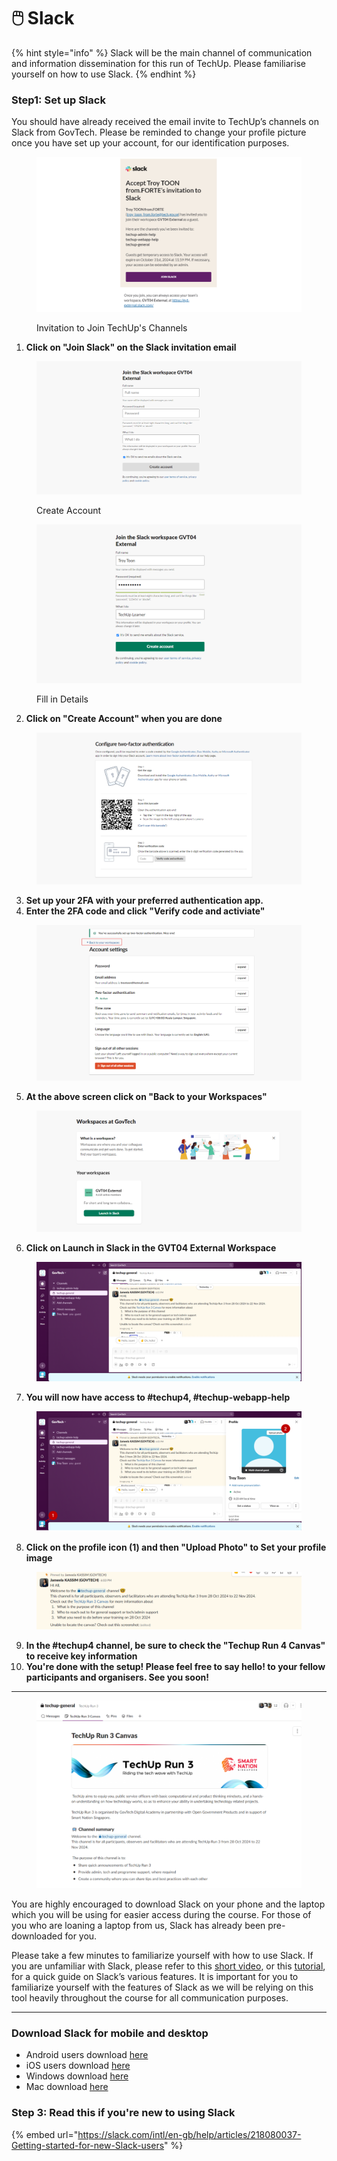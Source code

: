 # 🖱️ Slack

{% hint style="info" %}
Slack will be the main channel of communication and information dissemination for this run of TechUp. Please familiarise yourself on how to use Slack.
{% endhint %}

### Step1: Set up Slack

You should have already received the email invite to TechUp’s channels on Slack from GovTech. Please be reminded to change your profile picture once you have set up your account, for our identification purposes.

<figure><img src="../../.gitbook/assets/image (1).png" alt=""><figcaption><p>Invitation to Join TechUp's Channels</p></figcaption></figure>

1. **Click on "Join Slack" on the Slack invitation email**

<figure><img src="../../.gitbook/assets/image (2).png" alt=""><figcaption><p>Create Account</p></figcaption></figure>

<figure><img src="../../.gitbook/assets/image (3).png" alt=""><figcaption><p>Fill in Details</p></figcaption></figure>

2. **Click on "Create Account" when you are done**

<figure><img src="../../.gitbook/assets/image (4).png" alt=""><figcaption></figcaption></figure>

3. **Set up your 2FA with your preferred authentication app.**
4. **Enter the 2FA code and click "Verify code and activiate"**

<figure><img src="../../.gitbook/assets/image (5).png" alt=""><figcaption></figcaption></figure>

5. **At the above screen click on "Back to your Workspaces"**

<figure><img src="../../.gitbook/assets/image (6).png" alt=""><figcaption></figcaption></figure>

6. **Click on Launch in Slack in the GVT04 External Workspace**

<figure><img src="../../.gitbook/assets/image (7).png" alt=""><figcaption></figcaption></figure>

7. **You will now have access to #techup4, #techup-webapp-help**

<figure><img src="../../.gitbook/assets/image (8).png" alt=""><figcaption></figcaption></figure>

8. **Click on the profile icon (1) and then "Upload Photo" to Set your profile image**

<figure><img src="../../.gitbook/assets/image (9).png" alt=""><figcaption></figcaption></figure>

9. **In the #techup4 channel, be sure to check the "Techup Run 4 Canvas" to receive key information**
10. **You're done with the setup! Please feel free to say hello! to your fellow participants and organisers. See you soon!**

***

<figure><img src="../../.gitbook/assets/image.png" alt=""><figcaption></figcaption></figure>

You are highly encouraged to download Slack on your phone and the laptop which you will be using for easier access during the course. For those of you who are loaning a laptop from us, Slack has already been pre-downloaded for you.

Please take a few minutes to familiarize yourself with how to use Slack. If you are unfamiliar with Slack, please refer to this [short video](https://www.youtube.com/watch?v=FTuOS8E1LZk), or this [tutorial](https://slack.com/intl/en-gb/help/articles/360059928654-How-to-use-Slack--your-quick-start-guide), for a quick guide on Slack’s various features. It is important for you to familiarize yourself with the features of Slack as we will be relying on this tool heavily throughout the course for all communication purposes.



***

### Download Slack for mobile and desktop

* Android users download [here](https://play.google.com/store/apps/details?id=com.Slack\&pli=1)
* iOS users download [here](https://itunes.apple.com/app/slack-app/id618783545?ls=1\&mt=8)
* Windows download [here](https://slack.com/intl/en-gb/downloads/windows)
* Mac download [here](https://slack.com/intl/en-gb/downloads/mac)

### Step 3: Read this if you're new to using Slack

{% embed url="https://slack.com/intl/en-gb/help/articles/218080037-Getting-started-for-new-Slack-users" %}
